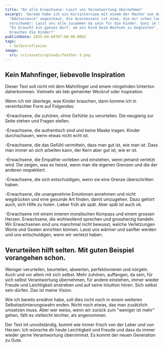 ```yaml
---
title: "An alle Erwachsene: Lasst uns Verantwortung übernehmen"
excerpt: 'Gerade habe ich ein Kurzinterview mit einem der Macher von der Serie
  "Adolescence" angeschaut. Die Quintessenz ist eine, die mir schon lange
  vorschwebt: Lasst uns alle zusammen da sein für die Kinder. Ganz im Sinne von
  "Es braucht ein ganzes Dorf, um ein Kind beim Wachsen zu begleiten". Was
  brauchen die Kinder?'
publishDate: 2025-04-04T07:00:00.000Z
tags:
  - Selbstreflexion
image:
  src: src/assets/uploads/feather-3.png
---
```

## Kein Mahnfinger, liebevolle Inspiration



Dieser Text soll nicht mit dem Mahnfinger und einem nörgelnden Unterton daherkommen. Vielmehr als lieb gemeinter Weckruf oder Inspiration. 

Wenn ich mir überlege, was Kinder brauchen, dann komme ich in vereinfachter Form auf Folgendes:



\-Erwachsene, die zuhören, ohne Gefühle zu verurteilen. Die neugierig zur Seite stehen und Fragen stellen.

\-Erwachsene, die authentisch sind und keine Maske tragen. Kinder durchschauen, wenn etwas nicht echt ist.

\-Erwachsene, die das Gefühl vermitteln, dass man gut ist, wie man ist. Dass man immer an sich arbeiten kann, der Kern aber gut ist, wie er ist.

\-Erwachsene, die Empathie vorleben und einstehen, wenn jemand verletzt wird. Die zeigen, was es heisst, wenn man die eigenen Grenzen und die der anderen respektiert.

\-Erwachsene, die sich entschuldigen, wenn sie eine Grenze überschritten haben.

\-Erwachsene, die unangenehme Emotionen annehmen und nicht wegdrücken und eine gesunde Art finden, damit umzugehen. Dazu gehört auch, sich Hilfe zu holen. Lieber früh als spät. Aber spät ist auch ok.

\-Erwachsene mit einem inneren moralischen Kompass und einem grossen Herzen. Erwachsene, die wohlwollend sprechen und grossherzig handeln. Wir Erwachsenen sind uns manchmal nicht bewusst, welche Verletzungen Worte und Gesten anrichten können. Lasst uns wärmer und sanfter werden und uns entschuldigen, wenn wir verletzt haben.



## Verurteilen hilft selten. Mit guten Beispiel vorangehen schon.



Weniger verurteilen, beurteilen, abwerten, perfektionieren und nörgeln. Auch und vor allem mit sich selbst. Mehr zuhören, auffangen, da sein, für sich selbst Verantwortung übernehmen, für andere einstehen, immer wieder Freude und Leichtigkeit anstreben und auf seine Intuition hören. Sich selbst sein dürfen. Das ist meine Vision. 

Wie ich bereits erwähnt habe, soll dies nicht noch in einem weiteren Selbstoptimierungswahn enden. Nicht noch etwas, das man zusätzlich umsetzen muss. Aber wer weiss, wenn wir zurück zum "weniger ist mehr" gehen, fällt es vielleicht leichter, als angenommen.

Der Text int unvollständig, kommt wie immer frisch von der Leber und von Herzen. Ich wünsche dir heute Leichtigkeit und Freude und dass du immer wieder gerne Verantwortung übernimmst. Es kommt der neuen Generation zu Gute.
